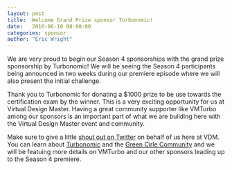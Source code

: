 ```yaml
---
layout: post
title:  Welcome Grand Prize sponsor Turbonomic!
date:   2016-06-10 08:00:00
categories: sponsor
author: "Eric Wright"
---
```

We are very proud to begin our Season 4 sponsorships with the grand prize sponsorship by Turbonomic!  We will be seeing the Season 4 participants being announced in two weeks during our premiere episode where we will also present the initial challenge.

Thank you to Turbonomic for donating a $1000 prize to be use towards the certification exam by the winner.  This is a very exciting opportunity for us at Virtual Design Master.  Having a great community supporter like VMTurbo among our sponsors is an important part of what we are building here with the Virtual Design Master event and community.

Make sure to give a little [shout out on Twitter][turbotwitter] on behalf of us here at VDM. You can learn about [Turbonomic][turbo] and the [Green Cirle Community][greencirclecommunity] and we will be featuing more details on VMTurbo and our other sponsors leading up to the Season 4 premiere.

[turbo]:      	http://turbonomic.com
[turbotwitter]:	http://twitter.com/turbonomic
[greencirclecommunity]:	http://greencirclecommunity.com
